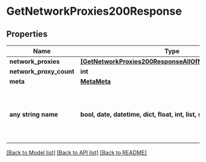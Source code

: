 # GetNetworkProxies200Response


## Properties
Name | Type | Description | Notes
------------ | ------------- | ------------- | -------------
**network_proxies** | [**[GetNetworkProxies200ResponseAllOfNetworkProxiesInner]**](GetNetworkProxies200ResponseAllOfNetworkProxiesInner.md) |  | [optional] 
**network_proxy_count** | **int** |  | [optional] 
**meta** | [**MetaMeta**](MetaMeta.md) |  | [optional] 
**any string name** | **bool, date, datetime, dict, float, int, list, str, none_type** | any string name can be used but the value must be the correct type | [optional]

[[Back to Model list]](../README.md#documentation-for-models) [[Back to API list]](../README.md#documentation-for-api-endpoints) [[Back to README]](../README.md)


